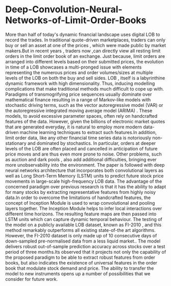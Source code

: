 # Deep-Convolution-Neural-Networks-of-Limit-Order-Books
More than half of today's dynamic financial landscape uses digital LOB to record the trades. In traditional quote-driven marketplaces, traders can only buy or sell an asset at one of the prices , which were made public by market makers.But in recent years , traders now ,can directly view all resting limit orders in the limit order book of an exchange. Just because, limit orders are arranged into different levels based on their submitted prices, the evolution in time of a LOB showcases a multi-pronged issue with elements representing the numerous prices and order volumes/sizes at multiple levels of the LOB on both the buy and sell sides. LOB , itself is a labyrinthine dynamic framework with high dimensionality. Thus, inducing modelling complications that make traditional methods much difficult to cope up with. Paradigms of transmogrifying price sequences usually dominate over mathematical finance resulting in a range of Markov-like models with stochastic driving terms, such as the vector autoregressive model (VAR) or the autoregressive integrated moving average model (ARIMA) . These models, to avoid excessive parameter spaces, often rely on handcrafted features of the data. However, given the billions of electronic market quotes that are generated everyday, it is natural to employ more modern data-driven machine learning techniques to extract such features.In addition, limit order data, like any other financial time series data is notoriously non-stationary and dominated by stochastics. In particular, orders at deeper levels of the LOB are often placed and cancelled in anticipation of future price moves and are thus even more prone to noise. Other problems, such as auction and dark pools , also add additional difficulties, bringing ever more unobservability into the environment. The paper is followed with deep neural networks architecture that incorporates both convolutional layers as well as Long Short-Term Memory (LSTM) units to predict future stock price movements in large-scale high-frequency LOB data. The advantage of the concerned paradigm over previous research is that it has the ability to adapt for many stocks by extracting representative features from highly noisy data.In order to overcome the limitations of handcrafted features, the concept of Inception Module is used to wrap convolutional and pooling layers together. The Inception Module helps to infer local interactions over different time horizons. The resulting feature maps
are then passed into LSTM units which can capture dynamic temporal behaviour. The testing of the model on a publicly available LOB dataset, known as FI-2010 , and this method remarkably outperforms all existing state-of-the art algorithms. However, the FI-2010 dataset is only made up of 10 consecutive days of down-sampled pre-normalised data from a less liquid market.. The model delivers robust out-of-sample prediction accuracy across stocks over a test period of three months.Its observed that it projects not only the capability of the proposed paradigm to be able to extract robust features from order books, but also indicates the existence of universal features in the order book that modulate stock demand and price. The ability to transfer the model to new instruments opens up a number of possibilities that we consider for future work.
